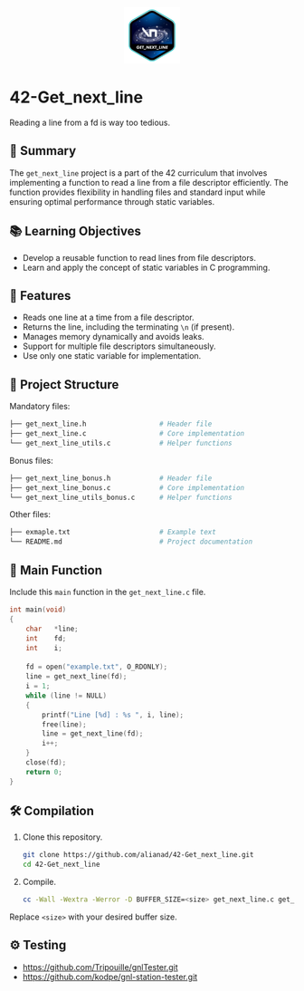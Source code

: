 <p align="center">
   <img width="100" src="https://github.com/mcombeau/mcombeau/blob/main/42_badges/get_next_linee.png">
</p>

# 42-Get_next_line
Reading a line from a fd is way too tedious.


## 📝 Summary

The `get_next_line` project is a part of the 42 curriculum that involves implementing a function to read a line from a file descriptor efficiently. 
The function provides flexibility in handling files and standard input while ensuring optimal performance through static variables.


## 📚 Learning Objectives

+ Develop a reusable function to read lines from file descriptors.
+ Learn and apply the concept of static variables in C programming.


## 🚀 Features

+ Reads one line at a time from a file descriptor.
+ Returns the line, including the terminating `\n` (if present).
+ Manages memory dynamically and avoids leaks.
+ Support for multiple file descriptors simultaneously.
+ Use only one static variable for implementation.


## 🧩 Project Structure

Mandatory files:

```bash
├── get_next_line.h                  # Header file
├── get_next_line.c                  # Core implementation
└── get_next_line_utils.c            # Helper functions
```

Bonus files:

```bash
├── get_next_line_bonus.h            # Header file
├── get_next_line_bonus.c            # Core implementation
└── get_next_line_utils_bonus.c      # Helper functions
```

Other files:

```bash
├── exmaple.txt                      # Example text
└── README.md                        # Project documentation
```

## 🎴 Main Function

Include this `main` function in the `get_next_line.c` file.
```c
int main(void)
{
    char   *line;
    int    fd;
    int    i;

    fd = open("example.txt", O_RDONLY);
    line = get_next_line(fd);
    i = 1;
    while (line != NULL)
    {
        printf("Line [%d] : %s ", i, line);
        free(line);
        line = get_next_line(fd);
        i++;
    }
    close(fd);
    return 0;
}
```

## 🛠 Compilation

1. Clone this repository.
   ```bash
   git clone https://github.com/alianad/42-Get_next_line.git
   cd 42-Get_next_line

2. Compile.
   ```bash
   cc -Wall -Wextra -Werror -D BUFFER_SIZE=<size> get_next_line.c get_next_line_utils.c
   
Replace `<size>` with your desired buffer size.


## ⚙️ Testing

  + https://github.com/Tripouille/gnlTester.git
  + https://github.com/kodpe/gnl-station-tester.git

